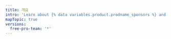```yaml
---
title: 개요
intro: 'Learn about {% data variables.product.prodname_sponsors %} and how you can get involved as a sponsor or open source contributor.'
mapTopic: true
versions:
  free-pro-team: '*'
---
```


